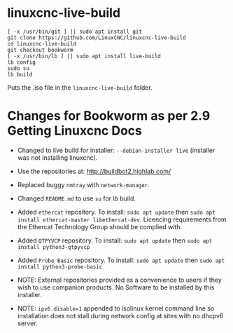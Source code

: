 # linuxcnc-live-build

    [ -x /usr/bin/git ] || sudo apt install git
    git clone https://github.com/LinuxCNC/linuxcnc-live-build
    cd linuxcnc-live-build
    git checkout bookworm
    [ -x /usr/bin/lb ] || sudo apt install live-build
    lb config
    sudo su
    lb build

Puts the .iso file in the ```linuxcnc-live-build``` folder.

# Changes for Bookworm as per 2.9 Getting Linuxcnc Docs
- Changed to live build for installer: ```--debian-installer live``` (installer was not installing linuxcnc).
- Use the repositories at: http://buildbot2.highlab.com/
- Replaced buggy ```nmtray``` with ```network-manager```.
- Changed ```README.md``` to use ```su``` for lb build.
- Added ```ethercat``` repository. To install: ```sudo apt update``` then ```sudo apt install ethercat-master libethercat-dev```. Licencing requirements from the Ethercat Technology Group should be complied with.
- Added ```QTPYVCP``` repository. To install: ```sudo apt update``` then ```sudo apt install python3-qtpyvcp```
- Added ```Probe Basic``` repository. To install: ```sudo apt update``` then ```sudo apt install python3-probe-basic```

- NOTE: External repositories provided as a convenience to users if they wish to use companion products. No Software to be installed by this installer.

- NOTE: ```ipv6.disable=1``` appended to isolinux kernel command line so installation does not stall during network config at sites with no dhcpv6 server.  
   


   
